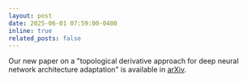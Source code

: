 ```yaml
---
layout: post
date: 2025-06-01 07:59:00-0400
inline: true
related_posts: false
---
```


Our new paper on a "topological derivative approach for deep neural network architecture adaptation" is available in <a href="https://arxiv.org/abs/2502.06885">arXiv</a>.

